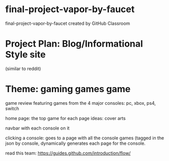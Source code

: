 # final-project-vapor-by-faucet
final-project-vapor-by-faucet created by GitHub Classroom


# Project Plan: Blog/Informational Style site
(similar to reddit)



# Theme: gaming games game
game review featuring games from the 4 major consoles: pc, xbox, ps4, switch

home page: the top game for each 
page ideas: cover arts


navbar with each console on it

clicking a console:
goes to a page with all the console games (tagged in the json by console, dynamically generates each page for the console.



read this team: https://guides.github.com/introduction/flow/
